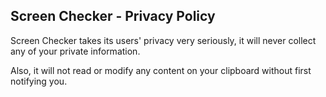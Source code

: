## Screen Checker - Privacy Policy

Screen Checker takes its users' privacy very seriously, it will never collect any of your private information. 

Also, it will not read or modify any content on your clipboard without first notifying you.